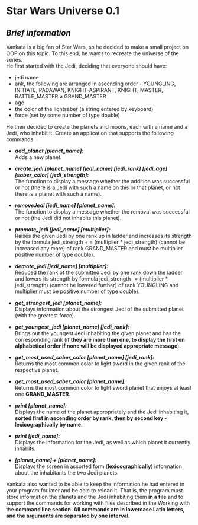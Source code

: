 # Star Wars Universe 0.1
## *Brief information*

Vankata is a big fan of Star Wars, so he decided to make a small project on OOP on this topic.
To this end, he wants to recreate the universe of the series.<br/>
He first started with the Jedi, deciding that everyone should have: 
- jedi name
- ank, the following are arranged in ascending order - YOUNGLING,
INITIATE, PADAWAN, KNIGHT-ASPIRANT, KNIGHT, MASTER, BATTLE_MASTER и GRAND_MASTER
- age
- the color of the lightsaber (a string entered by keyboard) 
- force (set by some number of type double)<br/> 

He then decided to create the planets and moons, each with a name and a Jedi, who inhabit it.
Create an application that supports the following commands:<br/> 

 - **_add_planet [planet_name]:_**<br/>
Adds a new planet.<br/>

- **_create_jedi [planet_name] [jedi_name] [jedi_rank] [jedi_age] [saber_color] [jedi_strength]:_**<br/>
The function to display a message whether the addition was successful or not
(there is a Jedi with such a name on this or that planet, or not there is a planet with such a name).<br/>

- **_removeJedi [jedi_name] [planet_name]:_**<br/>
The function to display a message whether the removal was successful or not (the Jedi did not inhabits this planet).<br/> 

- **_promote_jedi [jedi_name] [multiplier]:_**<br/>
Raises the given Jedi by one rank up in ladder and increases its strength by the formula
jedi_strength + = (multiplier * jedi_strength) (cannot be increased any more)
of rank GRAND_MASTER and must be multiplier positive number of type double).<br/> 

- **_demote_jedi [jedi_name] [multiplier]:_**<br/>
Reduced the rank of the submitted Jedi by one rank down the ladder and lowers its strength by
formula jedi_strength -= (multiplier * jedi_strength) (cannot be lowered further)
of rank YOUNGLING and multiplier must be positive number of type double).<br/>

- **_get_strongest_jedi [planet_name]:_**<br/>
Displays information about the strongest Jedi of the submitted planet (with the greatest force).<br/> 

- **_get_youngest_jedi [planet_name] [jedi_rank]:_**<br/>
Brings out the youngest Jedi inhabiting the given planet and has the corresponding rank
(**if they are more than one, to display the first on alphabetical order if none will be displayed appropriate message**).<br/> 

- **_get_most_used_saber_color [planet_name] [jedi_rank]:_**<br/>
Returns the most common color to light sword in the given rank of the respective planet.<br/> 

- **_get_most_used_saber_color [planet_name]:_**<br/>
Returns the most common color to light sword planet that enjoys at least one **GRAND_MASTER**.<br/>

- **_print [planet_name]:_**<br/>
Displays the name of the planet appropriately and the Jedi inhabiting it, **sorted first in
ascending order by rank, then by second key - lexicographically by name**.<br/> 

- **_print [jedi_name]:_**<br/>
Displays the information for the Jedi, as well as which planet it currently inhabits.<br/>

- **_[planet_name] + [planet_name]:_**<br/>
Displays the screen in assorted form (**lexicographically**) information about the inhabitants the two Jedi planets.<br/> 

Vankata also wanted to be able to keep the information he had entered in
your program for later and be able to reload it. That is, the program must
store information the planets and the Jedi inhabiting them **in a file** and to
support the commands for working with files described in the Working with the **command line section.
All commands are in lowercase Latin letters, and the arguments are separated by one interval**.<br/> 


